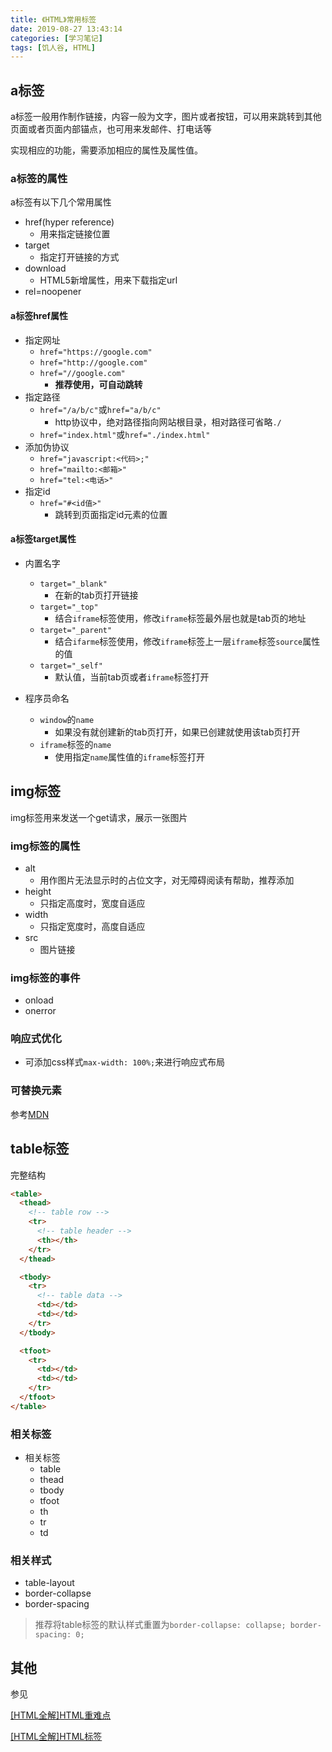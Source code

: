 ```yaml
---
title: 《HTML》常用标签
date: 2019-08-27 13:43:14
categories: [学习笔记]
tags: [饥人谷, HTML]
---
```


## a标签

a标签一般用作制作链接，内容一般为文字，图片或者按钮，可以用来跳转到其他页面或者页面内部锚点，也可用来发邮件、打电话等

实现相应的功能，需要添加相应的属性及属性值。

### a标签的属性

a标签有以下几个常用属性

+ href(hyper reference)
  + 用来指定链接位置
+ target
  + 指定打开链接的方式
+ download
  + HTML5新增属性，用来下载指定url
+ rel=noopener
<!-- more -->
#### a标签href属性

+ 指定网址
  + `href="https://google.com"`
  + `href="http://google.com"`
  + `href="//google.com"`
    + **推荐使用，可自动跳转**
+ 指定路径
  + `href="/a/b/c"`或`href="a/b/c"`
    + http协议中，绝对路径指向网站根目录，相对路径可省略`./`
  + `href="index.html"`或`href="./index.html"`
+ 添加伪协议
  + `href="javascript:<代码>;"`
  + `href="mailto:<邮箱>"`
  + `href="tel:<电话>"`
+ 指定id
  + `href="#<id值>"`
    + 跳转到页面指定id元素的位置

#### a标签target属性

+ 内置名字
  + `target="_blank"`
    + 在新的tab页打开链接
  + `target="_top"`
    + 结合`iframe`标签使用，修改`iframe`标签最外层也就是tab页的地址
  + `target="_parent"`
    + 结合`ifarme`标签使用，修改`iframe`标签上一层`iframe`标签`source`属性的值
  + `target="_self"`
    + 默认值，当前tab页或者`iframe`标签打开

+ 程序员命名
  + `window`的`name`
    + 如果没有就创建新的tab页打开，如果已创建就使用该tab页打开
  + `iframe`标签的`name`
    + 使用指定`name`属性值的`iframe`标签打开

## img标签

img标签用来发送一个get请求，展示一张图片

### img标签的属性

+ alt
  + 用作图片无法显示时的占位文字，对无障碍阅读有帮助，推荐添加
+ height
  + 只指定高度时，宽度自适应
+ width
  + 只指定宽度时，高度自适应
+ src
  + 图片链接

### img标签的事件

+ onload
+ onerror

### 响应式优化

+ 可添加css样式`max-width: 100%;`来进行响应式布局

### 可替换元素

参考[MDN](https://developer.mozilla.org/zh-CN/docs/Web/CSS/Replaced_element)

## table标签

完整结构

```html
<table>
  <thead>
    <!-- table row -->
    <tr>
      <!-- table header -->
      <th></th>
    </tr>
  </thead>

  <tbody>
    <tr>
      <!-- table data -->
      <td></td>
      <td></td>
    </tr>
  </tbody>

  <tfoot>
    <tr>
      <td></td>
      <td></td>
    </tr>
  </tfoot>
</table>
```

### 相关标签

+ 相关标签
  + table
  + thead
  + tbody
  + tfoot
  + th
  + tr
  + td

### 相关样式

+ table-layout
+ border-collapse
+ border-spacing

> 推荐将table标签的默认样式重置为`border-collapse: collapse; border-spacing: 0;`

## 其他

参见

[[HTML全解]HTML重难点](https://blingblingredstar.github.io/2019/08/27/HTML%E5%85%A8%E8%A7%A3-HTML%E9%87%8D%E9%9A%BE%E7%82%B9/)

[[HTML全解]HTML标签](https://blingblingredstar.github.io/2019/08/26/HTML%E5%85%A8%E8%A7%A3-HTML%E6%A0%87%E7%AD%BE/)
